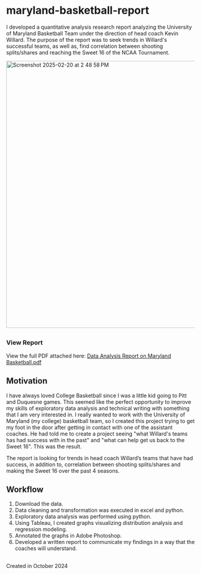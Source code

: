 # maryland-basketball-report

I developed a quantitative analysis research report analyzing the University of Maryland Basketball Team under the direction of head coach Kevin Willard. The purpose of the report was to seek trends in Willard's successful teams, as well as, find correlation between shooting splits/shares and reaching the Sweet 16 of the NCAA Tournament.

<img width="713" alt="Screenshot 2025-02-20 at 2 48 58 PM" src="https://github.com/user-attachments/assets/1927df23-9051-4b2c-b713-ef066f02f34f" />

##

### View Report

View the full PDF attached here:
[Data Analysis Report on Maryland Basketball.pdf](https://github.com/user-attachments/files/18887262/Data.Analysis.Report.on.Maryland.Basketball.pdf)

## Motivation

I have always loved College Basketball since I was a little kid going to Pitt and Duquesne games. This seemed like the perfect opportunity to improve my skills of exploratory data analysis and technical writing with something that I am very interested in. I really wanted to work with the University of Maryland (my college) basketball team, so I created this project trying to get my foot in the door after getting in contact with one of the assistant coaches. He had told me to create a project seeing "what Willard's teams has had success with in the past" and "what can help get us back to the Sweet 16". This was the result.

The report is looking for trends in head coach Willard’s teams that have had success, in addition to, correlation between shooting splits/shares and making the Sweet 16 over the past 4 seasons.

## Workflow
1. Download the data.
2. Data cleaning and transformation was executed in excel and python.
3. Exploratory data analysis was performed using python.
4. Using Tableau, I created graphs visualizing distribution analysis and regression modeling.
5. Annotated the graphs in Adobe Photoshop.
6. Developed a written report to communicate my findings in a way that the coaches will understand.

##

Created in October 2024
